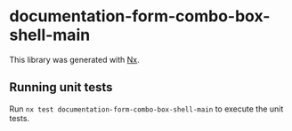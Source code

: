 # documentation-form-combo-box-shell-main

This library was generated with [Nx](https://nx.dev).

## Running unit tests

Run `nx test documentation-form-combo-box-shell-main` to execute the unit tests.
